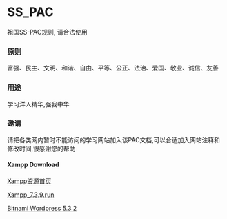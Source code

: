 # SS_PAC
祖国SS-PAC规则, 请合法使用

### 原则
富强、民主、文明、和谐、自由、平等、公正、法治、爱国、敬业、诚信、友善

### 用途
学习洋人精华,强我中华

### 邀请
请把各类网内暂时不能访问的学习网站加入该PAC文档,可以合适加入网站注释和修改时间,很感谢您的帮助

#### Xampp Download

[Xampp资源首页](https://sourceforge.net/projects/xampp/files/XAMPP%20Linux/ "Source")

[Xampp_7.3.9.run](https://cfhcable.dl.sourceforge.net/project/xampp/XAMPP%20Linux/7.3.9/xampp-linux-x64-7.3.9-0-installer.run "下载Linux安装包")

[Bitnami Wordpress 5.3.2](https://downloads.bitnami.com/files/stacks/wordpress/5.2.3-0/bitnami-wordpress-5.2.3-0-module-linux-x64-installer.run "wordpress5.3.2")
